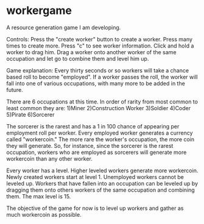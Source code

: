 # workergame
A resource generation game I am developing.

Controls: 
Press the "create worker" button to create a worker. 
Press many times to create more. 
Press "c" to see worker information.
Click and hold a worker to drag him.
Drag a worker onto another worker of the same occupation and let go to combine them and level him up.

Game explanation:
Every thirty seconds or so workers will take a chance based roll to become "employed".
If a worker passes the roll, the worker  will fall into one of various occupations,
with many more to be added in the future.

There are 6 occupations at this time. In order of rarity from most common to least common they are:
1)Miner
2)Construction Worker
3)Soldier
4)Coder
5)Pirate
6)Sorcerer

The sorcerer is the rarest and has a 1 in 100 chance of appearing per employment roll per worker. 
Every employed worker generates a currency called "workercoin." The more rare the worker's occupation, the more coin they will generate. 
So, for instance, since the sorcerer is the rarest occupation, workers who are employed as sorcerers will generate more workercoin than any other worker.

Every worker has a level. Higher leveled workers generate more workercoin.
Newly created workers start at level 1. Unemployed workers cannot be leveled up. 
Workers that have fallen into an occupation can be leveled up by dragging them onto others workers of the same occupation and combining them.
The max level is 15.

The objective of the game for now is to level up workers and gather as much workercoin as possible.



